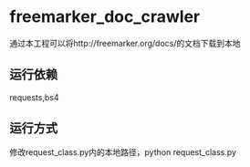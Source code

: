 # freemarker_doc_crawler
通过本工程可以将http://freemarker.org/docs/的文档下载到本地

## 运行依赖
requests,bs4

## 运行方式
修改request_class.py内的本地路径，python request_class.py